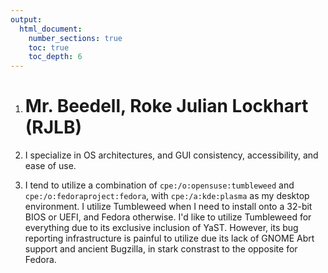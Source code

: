 ```yaml
---
output:
  html_document:
    number_sections: true
    toc: true
    toc_depth: 6
---
```


<ol>
	<li>
		<h1>Mr. Beedell, Roke Julian Lockhart (RJLB)</h1>
	</li>
	<li>
		<p>I specialize in OS architectures, and GUI consistency, accessibility, and ease of use.</p>
	</li>
	<li>
		<p>I tend to utilize a combination of <code>cpe:/o:opensuse:tumbleweed</code> and <code>cpe:/o:fedoraproject:fedora</code>, with <code>cpe:/a:kde:plasma</code> as my desktop environment. I utilize Tumbleweed when I need to install onto a 32-bit BIOS or UEFI, and Fedora otherwise. I'd like to utilize Tumbleweed for everything due to its exclusive inclusion of YaST. However, its bug reporting infrastructure is painful to utilize due its lack of GNOME Abrt support and ancient Bugzilla, in stark constrast to the opposite for Fedora.</p>
	</li>
</ol>
